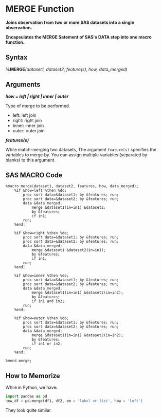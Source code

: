 # MERGE Function
**Joins observation from two or more SAS datasets into a single observation.**

**Encapsulates the MERGE Satement of SAS's DATA step into one macro function.**

## Syntax
**%MERGE**_(dataset1, dataset2, feature(s), how, data_merged)_

## Arguments
***how = left | right | inner | outer***

Type of merge to be performed.
+ left: left join
+ right: right join
+ inner: inner join
+ outer: outer join

***features(s)***

While match-merging two datasets, The argument `feature(s)` specifies the variables to merge by. You can assign multiple variables (separated by blanks) to this argument.

## SAS MACRO Code
```sas
%macro merge(dataset1, dataset2, features, how, data_merged);
	%if &how=left %then %do;
		proc sort data=&dataset1; by &features; run;
		proc sort data=&dataset2; by &features; run;
		data &data_merged;
			merge &dataset1(in=in1) &dataset2;
			by &features;
			if in1;
		run;
	%end;

	%if &how=right %then %do;
		proc sort data=&dataset1; by &features; run;
		proc sort data=&dataset2; by &features; run;
		data &data_merged;
			merge &dataset1 &dataset2(in=in1);
			by &features;
			if in1;
		run;
	%end;

	%if &how=inner %then %do;
		proc sort data=&dataset1; by &features; run;
		proc sort data=&dataset2; by &features; run;
		data &data_merged;
			merge &dataset1(in=in1) &dataset2(in=in2);
			by &features;
			if in1 and in2;
		run;
	%end;

	%if &how=outer %then %do;
		proc sort data=&dataset1; by &features; run;
		proc sort data=&dataset2; by &features; run;
		data &data_merged;
			merge &dataset1(in=in1) &dataset2(in=in2);
			by &features;
			if in1 or in2;
		run;
	%end;

%mend merge;
```

## How to Memorize
While in Python, we have:
```python
import pandas as pd
new_df = pd.merge(df1, df2, on = 'label or list', how = 'left')
```
They look quite similar.